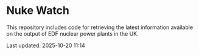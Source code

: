 # Nuke Watch

This repository includes code for retrieving the latest information available on the output of EDF nuclear power plants in the UK.

Last updated: 2025-10-20 11:14